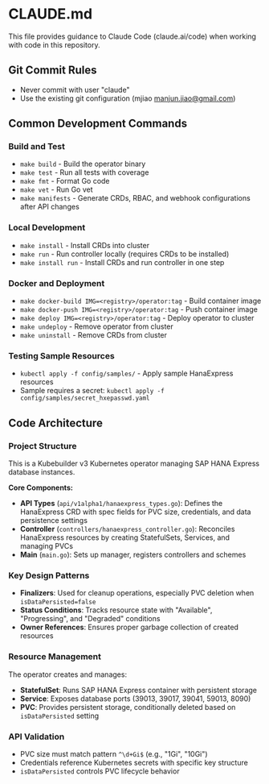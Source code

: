 # CLAUDE.md

This file provides guidance to Claude Code (claude.ai/code) when working with code in this repository.

## Git Commit Rules
- Never commit with user "claude"
- Use the existing git configuration (mjiao <manjun.jiao@gmail.com>)

## Common Development Commands

### Build and Test
- `make build` - Build the operator binary
- `make test` - Run all tests with coverage
- `make fmt` - Format Go code
- `make vet` - Run Go vet
- `make manifests` - Generate CRDs, RBAC, and webhook configurations after API changes

### Local Development
- `make install` - Install CRDs into cluster
- `make run` - Run controller locally (requires CRDs to be installed)
- `make install run` - Install CRDs and run controller in one step

### Docker and Deployment
- `make docker-build IMG=<registry>/operator:tag` - Build container image
- `make docker-push IMG=<registry>/operator:tag` - Push container image
- `make deploy IMG=<registry>/operator:tag` - Deploy operator to cluster
- `make undeploy` - Remove operator from cluster
- `make uninstall` - Remove CRDs from cluster

### Testing Sample Resources
- `kubectl apply -f config/samples/` - Apply sample HanaExpress resources
- Sample requires a secret: `kubectl apply -f config/samples/secret_hxepasswd.yaml`

## Code Architecture

### Project Structure
This is a Kubebuilder v3 Kubernetes operator managing SAP HANA Express database instances.

**Core Components:**
- **API Types** (`api/v1alpha1/hanaexpress_types.go`): Defines the HanaExpress CRD with spec fields for PVC size, credentials, and data persistence settings
- **Controller** (`controllers/hanaexpress_controller.go`): Reconciles HanaExpress resources by creating StatefulSets, Services, and managing PVCs
- **Main** (`main.go`): Sets up manager, registers controllers and schemes

### Key Design Patterns
- **Finalizers**: Used for cleanup operations, especially PVC deletion when `isDataPersisted=false`
- **Status Conditions**: Tracks resource state with "Available", "Progressing", and "Degraded" conditions
- **Owner References**: Ensures proper garbage collection of created resources

### Resource Management
The operator creates and manages:
- **StatefulSet**: Runs SAP HANA Express container with persistent storage
- **Service**: Exposes database ports (39013, 39017, 39041, 59013, 8090)
- **PVC**: Provides persistent storage, conditionally deleted based on `isDataPersisted` setting

### API Validation
- PVC size must match pattern `^\d+Gi$` (e.g., "1Gi", "10Gi")
- Credentials reference Kubernetes secrets with specific key structure
- `isDataPersisted` controls PVC lifecycle behavior